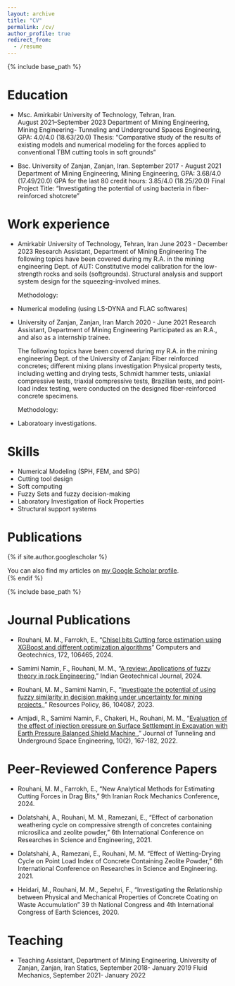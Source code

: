 ```yaml
---
layout: archive
title: "CV"
permalink: /cv/
author_profile: true
redirect_from:
  - /resume
---
```


{% include base_path %}

Education
======
* Msc.	Amirkabir University of Technology, Tehran, Iran.                                  
  August 2021–September 2023
  Department of Mining Engineering,
  Mining Engineering- Tunneling and Underground Spaces Engineering,
  GPA: 4.0/4.0 (18.63/20.0)
  Thesis: “Comparative study of the results of existing models and numerical modeling for the forces applied to conventional TBM cutting tools in soft grounds”

* Bsc.	University of Zanjan, Zanjan, Iran.
  September 2017 - August 2021
  Department of Mining Engineering,
  Mining Engineering,
  GPA: 3.68/4.0 (17.49/20.0)
  GPA for the last 80 credit hours: 3.85/4.0 (18.25/20.0) 
  Final Project Title: “Investigating the potential of using bacteria in fiber-reinforced shotcrete”


Work experience
======
* Amirkabir University of Technology, Tehran, Iran
  June 2023 - December 2023
  Research Assistant, Department of Mining Engineering
  The following topics have been covered during my R.A. in the mining engineering Dept. of AUT:
  	Constitutive model calibration for the low-strength rocks and soils (softgrounds).
  	Structural analysis and support system design for the squeezing-involved mines.

  Methodology:
*	Numerical modeling (using LS-DYNA and FLAC softwares)


* University of Zanjan, Zanjan, Iran
  March 2020 - June 2021
  Research Assistant, Department of Mining Engineering
  	Participated as an R.A., and also as a internship trainee.

  The following topics have been covered during my R.A. in the mining engineering Dept. of the University of Zanjan:
	  Fiber reinforced concretes; different mixing plans investigation
  	Physical property tests, including wetting and drying tests, Schmidt hammer tests, uniaxial compressive tests, triaxial compressive tests, Brazilian tests, and point-load index testing, were conducted on the designed fiber-reinforced concrete specimens.

  Methodology:
*	Laboratoary investigations.

  
Skills
======
* Numerical Modeling (SPH, FEM, and SPG)
* Cutting tool design
* Soft computing
* Fuzzy Sets and fuzzy decision-making
* Laboratory Investigation of Rock Properties 
* Structural support systems


Publications
======
{% if site.author.googlescholar %}
  <div class="wordwrap">You can also find my articles on <a href="{{site.author.googlescholar}}">my Google Scholar profile</a>.</div>
{% endif %}

{% include base_path %}

Journal Publications
======

* Rouhani, M. M., Farrokh, E., “<a href="https://doi.org/10.1016/j.compgeo.2024.106465">Chisel bits Cutting force estimation using XGBoost and different optimization algorithms</a>” Computers and Geotechnics, 172, 106465, 2024.

* Samimi Namin, F., Rouhani, M. M., “<a href="https://link.springer.com/article/10.1007/s40098-024-00910-z">A review: Applications of fuzzy theory in rock Engineering</a>,” Indian Geotechnical Journal, 2024.

* Rouhani, M. M., Samimi Namin, F., “<a href="https://www.sciencedirect.com/science/article/abs/pii/S0301420723007985?via%3Dihub">Investigate the potential of using fuzzy similarity in decision making under uncertainty for mining projects,</a>,” Resources Policy, 86, 104087, 2023.

* Amjadi, R., Samimi Namin, F., Chakeri, H., Rouhani, M. M., “<a href="https://tuse.shahroodut.ac.ir/article_2382.html">Evaluation of the effect of injection pressure on Surface Settlement in Excavation with Earth Pressure Balanced Shield Machine </a>,” Journal of Tunneling and Underground Space Engineering, 10(2), 167-182, 2022.

Peer-Reviewed Conference Papers
======
* Rouhani, M. M., Farrokh, E., “New Analytical Methods for Estimating Cutting Forces in Drag Bits,” 9th Iranian Rock Mechanics Conference, 2024.

* Dolatshahi, A., Rouhani, M. M., Ramezani, E., “Effect of carbonation weathering cycle on compressive strength of concretes containing microsilica and zeolite powder,” 6th International Conference on Researches in Science and Engineering, 2021.

* Dolatshahi, A., Ramezani, E., Rouhani, M. M. “Effect of Wetting-Drying Cycle on Point Load Index of Concrete Containing Zeolite Powder,” 6th International Conference on Researches in Science and Engineering. 2021.
 
* Heidari, M., Rouhani, M. M., Sepehri, F., “Investigating the Relationship between Physical and Mechanical Properties of Concrete Coating on Waste Accumulation” 39 th National Congress and 4th International Congress of Earth Sciences, 2020.

  
Teaching
======

* Teaching Assistant, Department of Mining Engineering, University of Zanjan, Zanjan, Iran
  Statics, September 2018- January 2019
  Fluid Mechanics, September 2021- January 2022
  
